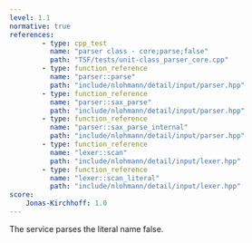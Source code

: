 ```yaml
---
level: 1.1
normative: true
references:
        - type: cpp_test
          name: "parser class - core;parse;false"
          path: "TSF/tests/unit-class_parser_core.cpp"
        - type: function_reference
          name: "parser::parse"
          path: "include/nlohmann/detail/input/parser.hpp"
        - type: function_reference
          name: "parser::sax_parse"
          path: "include/nlohmann/detail/input/parser.hpp"
        - type: function_reference
          name: "parser::sax_parse_internal"
          path: "include/nlohmann/detail/input/parser.hpp"
        - type: function_reference
          name: "lexer::scan"
          path: "include/nlohmann/detail/input/lexer.hpp"
        - type: function_reference
          name: "lexer::scan_literal"
          path: "include/nlohmann/detail/input/lexer.hpp"
score:
    Jonas-Kirchhoff: 1.0
---
```


The service parses the literal name false.